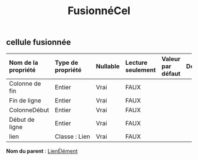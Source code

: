 ﻿---
title: FusionnéCel
second_title: Aspose.Cells Cloud Documen
type: docs
url: /fr/specification/model/mergedcell/
description: "Aspose.Cells Spécification du modèle cloud : MergedCell. Gérez sans effort Excel et d'autres feuilles de calcul avec des fonctionnalités telles que l'ouverture, la génération, l'édition, le fractionnement, la fusion, la comparaison et la conversion."
kwords: Excel, Office, feuille de calcul, Cloud REST API, MergedCell
weight: 50
---
## **cellule fusionnée**

 

| Nom de la propriété| Type de propriété| Nullable| Lecture seulement| Valeur par défaut| Description|
|:- |:- |:- |:- |:- |:- |
| Colonne de fin| Entier| Vrai| FAUX|||
| Fin de ligne| Entier| Vrai| FAUX|||
| ColonneDébut| Entier| Vrai| FAUX|||
| Début de ligne| Entier| Vrai| FAUX|||
| lien| Classe : Lien| Vrai| FAUX|||

**Nom du parent** : [LienÉlément](/specification/model/linkelement)

